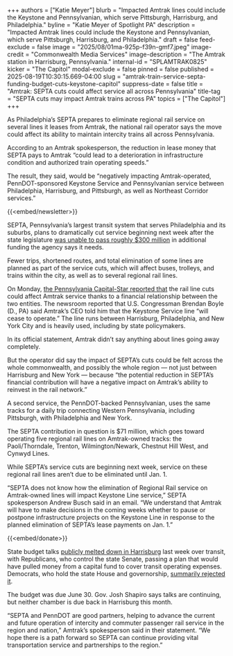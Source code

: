 +++
authors = ["Katie Meyer"]
blurb = "Impacted Amtrak lines could include the Keystone and Pennsylvanian, which serve Pittsburgh, Harrisburg, and Philadelphia."
byline = "Katie Meyer of Spotlight PA"
description = "Impacted Amtrak lines could include the Keystone and Pennsylvanian, which serve Pittsburgh, Harrisburg, and Philadelphia."
draft = false
feed-exclude = false
image = "2025/08/01ma-925p-f39n-gmf7.jpeg"
image-credit = "Commonwealth Media Services"
image-description = "The Amtrak station in Harrisburg, Pennsylvania."
internal-id = "SPLAMTRAK0825"
kicker = "The Capitol"
modal-exclude = false
pinned = false
published = 2025-08-19T10:30:15.669-04:00
slug = "amtrak-train-service-septa-funding-budget-cuts-keystone-capitol"
suppress-date = false
title = "Amtrak: SEPTA cuts could affect service all across Pennsylvania"
title-tag = "SEPTA cuts may impact Amtrak trains across PA"
topics = ["The Capitol"]
+++

As Philadelphia’s SEPTA prepares to eliminate regional rail service on several lines it leases from Amtrak, the national rail operator says the move could affect its ability to maintain intercity trains all across Pennsylvania.

According to an Amtrak spokesperson, the reduction in lease money that SEPTA pays to Amtrak “could lead to a deterioration in infrastructure condition and authorized train operating speeds.”

The result, they said, would be “negatively impacting Amtrak-operated, PennDOT-sponsored Keystone Service and Pennsylvanian service between Philadelphia, Harrisburg, and Pittsburgh, as well as Northeast Corridor services.”

{{<embed/newsletter>}}

SEPTA, Pennsylvania’s largest transit system that serves Philadelphia and its suburbs, plans to dramatically cut service beginning next week after the state legislature <a href="https://www.spotlightpa.org/news/2025/08/pennsylvania-budget-impasse-septa-transit-funding-joe-pittman-state-senate-capitol/">was unable to pass roughly $300 million</a> in additional funding the agency says it needs.

Fewer trips, shortened routes, and total elimination of some lines are planned as part of the service cuts, which will affect buses, trolleys, and trains within the city, as well as to several regional rail lines.

On Monday, <a href="https://penncapital-star.com/economy/septa-funding-crisis-could-affect-central-pennsylvanias-amtrak-service-congressman-warns/">the Pennsylvania Capital-Star reported that</a> the rail line cuts could affect Amtrak service thanks to a financial relationship between the two entities. The newsroom reported that U.S. Congressman Brendan Boyle (D., PA) said Amtrak’s CEO told him that the Keystone Service line “will cease to operate.” The line runs between Harrisburg, Philadelphia, and New York City and is heavily used, including by state policymakers.

In its official statement, Amtrak didn’t say anything about lines going away completely.

But the operator did say the impact of SEPTA’s cuts could be felt across the whole commonwealth, and possibly the whole region — not just between Harrisburg and New York — because “the potential reduction in SEPTA’s financial contribution will have a negative impact on Amtrak’s ability to reinvest in the rail network.”

A second service, the PennDOT-backed Pennsylvanian, uses the same tracks for a daily trip connecting Western Pennsylvania, including Pittsburgh, with Philadelphia and New York.

The SEPTA contribution in question is $71 million, which goes toward operating five regional rail lines on Amtrak-owned tracks: the Paoli/Thorndale, Trenton, Wilmington/Newark, Chestnut Hill West, and Cynwyd Lines.

While SEPTA’s service cuts are beginning next week, service on these regional rail lines aren’t due to be eliminated until Jan. 1.

“SEPTA does not know how the elimination of Regional Rail service on Amtrak-owned lines will impact Keystone Line service,” SEPTA spokesperson Andrew Busch said in an email. “We understand that Amtrak will have to make decisions in the coming weeks whether to pause or postpone infrastructure projects on the Keystone Line in response to the planned elimination of SEPTA’s lease payments on Jan. 1.”

{{<embed/donate>}}

State budget talks <a href="https://www.spotlightpa.org/news/2025/08/public-transit-pennsylvania-budget-senate-pittman-shapiro-capitol/">publicly melted down in Harrisburg</a> last week over transit, with Republicans, who control the state Senate, passing a plan that would have pulled money from a capital fund to cover transit operating expenses. Democrats, who hold the state House and governorship, <a href="https://www.spotlightpa.org/news/2025/08/pennsylvania-budget-impasse-septa-transit-funding-joe-pittman-state-senate-capitol/">summarily rejected it</a>.

The budget was due June 30. Gov. Josh Shapiro says talks are continuing, but neither chamber is due back in Harrisburg this month.

“SEPTA and PennDOT are good partners, helping to advance the current and future operation of intercity and commuter passenger rail service in the region and nation,” Amtrak’s spokesperson said in their statement. “We hope there is a path forward so SEPTA can continue providing vital transportation service and partnerships to the region.”

